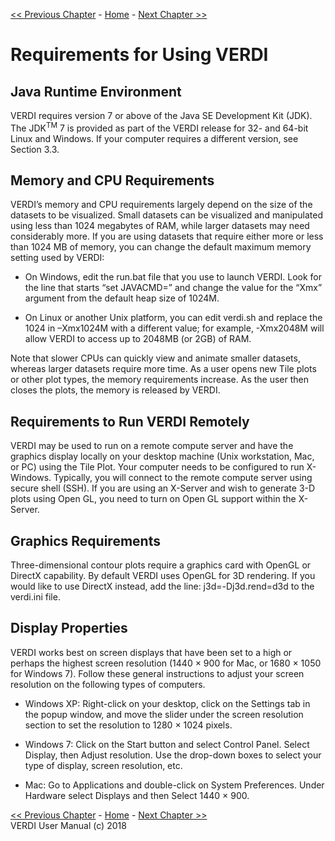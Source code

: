 <!-- BEGIN COMMENT -->

[<< Previous Chapter](VERDI_ch01.md) - [Home](README.md) - [Next Chapter >>](VERDI_ch03.md)

<!-- END COMMENT -->

Requirements for Using VERDI
============================

Java Runtime Environment
------------------------

VERDI requires version 7 or above of the Java SE Development Kit (JDK). The JDK<sup>TM</sup> 7 is provided as part of the VERDI release for 32- and 64-bit Linux and Windows. If your computer requires a different version, see Section 3.3. <span id="_Toc197166113" class="anchor"><span id="_Toc292294996" class="anchor"></span></span>

Memory and CPU Requirements
---------------------------

VERDI’s memory and CPU requirements largely depend on the size of the datasets to be visualized. Small datasets can be visualized and manipulated using less than 1024 megabytes of RAM, while larger datasets may need considerably more. If you are using datasets that require either more or less than 1024 MB of memory, you can change the default maximum memory setting used by VERDI:

-   On Windows, edit the run.bat file that you use to launch VERDI. Look for the line that starts “set JAVACMD=” and change the value for the “Xmx” argument from the default heap size of 1024M.

-   On Linux or another Unix platform, you can edit verdi.sh and replace the 1024 in –Xmx1024M with a different value; for example, -Xmx2048M will allow VERDI to access up to 2048MB (or 2GB) of RAM.

Note that slower CPUs can quickly view and animate smaller datasets, whereas larger datasets require more time. As a user opens new Tile plots or other plot types, the memory requirements increase. As the user then closes the plots, the memory is released by VERDI.

Requirements to Run VERDI Remotely
----------------------------------

VERDI may be used to run on a remote compute server and have the graphics display locally on your desktop machine (Unix workstation, Mac, or PC) using the Tile Plot. Your computer needs to be configured to run X-Windows. Typically, you will connect to the remote compute server using secure shell (SSH). If you are using an X-Server and wish to generate 3-D plots using Open GL, you need to turn on Open GL support within the X-Server.

Graphics Requirements
---------------------

Three-dimensional contour plots require a graphics card with OpenGL or DirectX capability. By default VERDI uses OpenGL for 3D rendering. If you would like to use DirectX instead, add the line: j3d=-Dj3d.rend=d3d to the verdi.ini file.

Display Properties
------------------

VERDI works best on screen displays that have been set to a high or perhaps the highest screen resolution (1440 × 900 for Mac, or 1680 × 1050 for Windows 7). Follow these general instructions to adjust your screen resolution on the following types of computers.

-   Windows XP: Right-click on your desktop, click on the Settings tab in the popup window, and move the slider under the screen resolution section to set the resolution to 1280 × 1024 pixels.

-   Windows 7: Click on the Start button and select Control Panel. Select Display, then Adjust resolution. Use the drop-down boxes to select your type of display, screen resolution, etc.

-   Mac: Go to Applications and double-click on System Preferences. Under Hardware select Displays and then Select 1440 × 900.

<!-- BEGIN COMMENT -->

[<< Previous Chapter](VERDI_ch01.md) - [Home](README.md) - [Next Chapter >>](VERDI_ch03.md)<br>
VERDI User Manual (c) 2018<br>

<!-- END COMMENT -->
